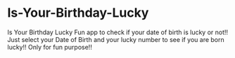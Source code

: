 # Is-Your-Birthday-Lucky
Is Your Birthday Lucky
Fun app to check if your date of birth is lucky or not!!
Just select your Date of Birth and your lucky number to see if you are born lucky!!
Only for fun purpose!!
